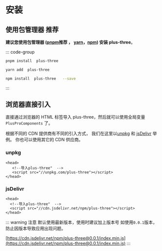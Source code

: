# 安装

## 使用包管理器 <el-tag  effect="dark">推荐</el-tag>

**建议您使用包管理器 ([pnpm](https://pnpm.io/)<el-tag  effect="dark">推荐</el-tag> ， [yarn](https://classic.yarnpkg.com/lang/en/)，[npm](https://www.npmjs.com/)) 安装 plus-three**。

::: code-group

```sh [pnpm]
pnpm install  plus-three
```

```sh [yarn]
yarn add  plus-three
```

```sh [npm]
npm install  plus-three   --save
```

:::

## 浏览器直接引入

直接通过浏览器的 HTML 标签导入 plus-three，然后就可以使用全局变量 `PlusProComponents` 了。

根据不同的 CDN 提供商有不同的引入方式， 我们在这里以[unpkg](https://unpkg.com) 和 [jsDelivr](https://jsdelivr.com) 举例。 你也可以使用其它的 CDN 供应商。

### unpkg

```html{1,1}
<head>
   <!--导入plus-three"  -->
   <script src="//unpkg.com/plus-three"></script>
</head>
```

### jsDelivr

```html{1,2}
<head>
  <!--导入plus-three"  -->
  <script src="//cdn.jsdelivr.net/npm/plus-three"></script>
</head>
```

::: warning 注意
默认使用最新版本，使用时建议加上版本号 如使用`0.0.1`版本，防止因版本导致应用出现问题。

[https://cdn.jsdelivr.net/npm/plus-three@0.0.1/index.min.js](https://cdn.jsdelivr.net/npm/plus-three@0.0.1/index.min.js)
:::

